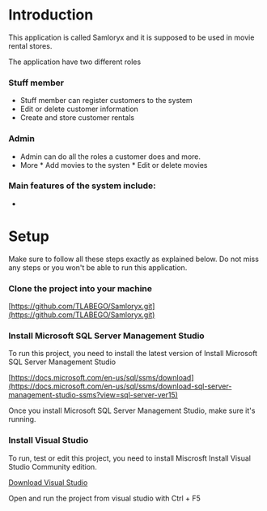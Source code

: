 # Introduction

This application is called Samloryx and it is supposed to be used in movie rental stores.

The application have two different roles
### Stuff member
- Stuff member can register customers to the system
- Edit or delete customer information
- Create and store customer rentals 

### Admin
- Admin can do all the roles a customer does and more.
- More
      * Add movies to the systen
      * Edit or delete movies


### Main features of the system include:
  - 

# Setup
Make sure to follow all these steps exactly as explained below. Do not miss any steps or you won't be able to run this application.

### Clone the project into your machine
[https://github.com/TLABEGO/Samloryx.git](https://github.com/TLABEGO/Samloryx.git)

### Install Microsoft SQL Server Management Studio
To run this project, you need to install the latest version of Install Microsoft SQL Server Management Studio

[https://docs.microsoft.com/en-us/sql/ssms/download](https://docs.microsoft.com/en-us/sql/ssms/download-sql-server-management-studio-ssms?view=sql-server-ver15)

Once you install Microsoft SQL Server Management Studio, make sure it's running.

### Install Visual Studio
To run, test or edit this project, you need to install Miscrosft Install Visual Studio Community edition.

[Download Visual Studio](https://visualstudio.microsoft.com/downloads/)

Open and run the project from visual studio with Ctrl + F5



